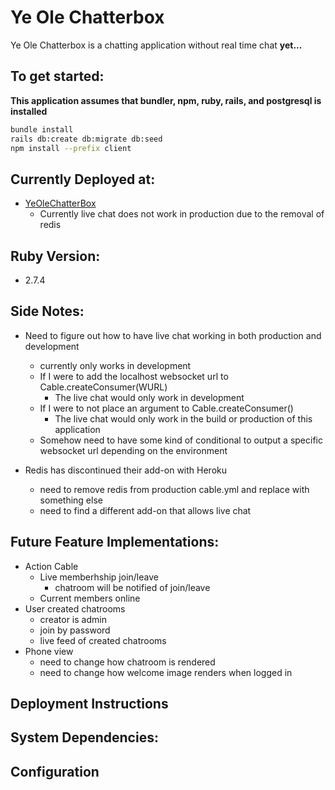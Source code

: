 # Ye Ole Chatterbox

Ye Ole Chatterbox is a chatting application without real time chat **yet...**

## To get started:

**This application assumes that bundler, npm, ruby, rails, and postgresql is installed**

```sh
bundle install
rails db:create db:migrate db:seed
npm install --prefix client
```
## Currently Deployed at:
- [YeOleChatterBox](https://ye-ole-chatterbox.herokuapp.com/)
  - Currently live chat does not work in production due to the removal of redis

## Ruby Version:
- 2.7.4

## Side Notes:
- Need to figure out how to have live chat working in both production and development
  - currently only works in development
  - If I were to add the localhost websocket url to Cable.createConsumer(WURL)
    - The live chat would only work in development
  - If I were to not place an argument to Cable.createConsumer()
    - The live chat would only work in the build or production of this application
  - Somehow need to have some kind of conditional to output a specific websocket url depending on the environment

- Redis has discontinued their add-on with Heroku
  - need to remove redis from production cable.yml and replace with something else
  - need to find a different add-on that allows live chat

## Future Feature Implementations:
- Action Cable
  - Live memberhship join/leave
    - chatroom will be notified of join/leave
  - Current members online
- User created chatrooms
  - creator is admin
  - join by password
  - live feed of created chatrooms
- Phone view
  - need to change how chatroom is rendered
  - need to change how welcome image renders when logged in

## Deployment Instructions

## System Dependencies:

## Configuration
